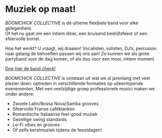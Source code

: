 ---
---

# Muziek op maat!

_BOOMCHICK COLLECTIVE_ is dé ultieme flexibele band voor elke gelegenheid.
<br>
Of het nu gaat om een intiem diner, een bruisend bedrijfsfeest of een
sfeervolle borrel.

Hoe het werkt? U vraagt, wij draaien! Vocalisten, solisten, DJ’s,
percussie: naar gelang de behoeften passen wij ons aan! Zo kunnen we als grote
partyband voor de dag komen, of als duo voor een mooi, intiem moment.

<div class="med-button">
    <a href="/bandkiezer/">Doe hier de band check!</a>
</div>


_BOOMCHICK COLLECTIVE_ is ontstaan uit wat we al jarenlang met veel plezier
doen: optreden in verschillende formaties op uiteenlopende evenementen. Met een
veelzijdige groep professionele musici maken we onder andere:

- Zwoele Latin/Bossa Nova/Samba grooves
- Sfeervolle Franse caféklanken
- Romantische Italiaanse feel-good muziek
- Gezellige swing standards
- Lo-Fi vibes en grooves
- Of zelfs kerstmuziek tijdens de feestdagen!
